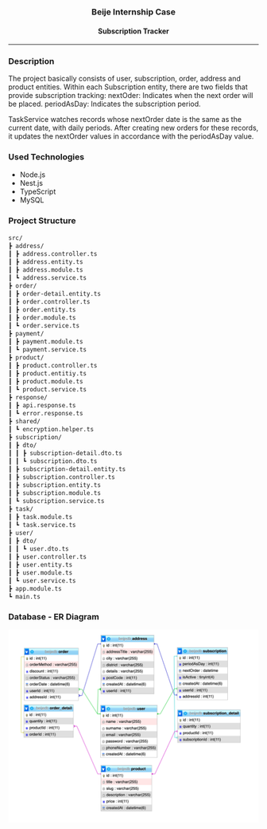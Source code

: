 <div align="center">
    <h3>Beije Internship Case</h3>
    <h4>Subscription Tracker</h4>
</div>
<hr>

### Description
The project basically consists of user, subscription, order, address and product entities.
Within each Subscription entity, there are two fields that provide subscription tracking:
nextOder: Indicates when the next order will be placed.
periodAsDay: Indicates the subscription period.

TaskService watches records whose nextOrder date is the same as the current date, with daily periods. After creating new orders for these records, it updates the nextOrder values in accordance with the periodAsDay value.

### Used Technologies
* Node.js
* Nest.js
* TypeScript
* MySQL

### Project Structure
```
src/
┣ address/
┃ ┣ address.controller.ts
┃ ┣ address.entity.ts
┃ ┣ address.module.ts
┃ ┗ address.service.ts
┣ order/
┃ ┣ order-detail.entity.ts
┃ ┣ order.controller.ts
┃ ┣ order.entity.ts
┃ ┣ order.module.ts
┃ ┗ order.service.ts
┣ payment/
┃ ┣ payment.module.ts
┃ ┗ payment.service.ts
┣ product/
┃ ┣ product.controller.ts
┃ ┣ product.entitiy.ts
┃ ┣ product.module.ts
┃ ┗ product.service.ts
┣ response/
┃ ┣ api.response.ts
┃ ┗ error.response.ts
┣ shared/
┃ ┗ encryption.helper.ts
┣ subscription/
┃ ┣ dto/
┃ ┃ ┣ subscription-detail.dto.ts
┃ ┃ ┗ subscription.dto.ts
┃ ┣ subscription-detail.entity.ts
┃ ┣ subscription.controller.ts
┃ ┣ subscription.entity.ts
┃ ┣ subscription.module.ts
┃ ┗ subscription.service.ts
┣ task/
┃ ┣ task.module.ts
┃ ┗ task.service.ts
┣ user/
┃ ┣ dto/
┃ ┃ ┗ user.dto.ts
┃ ┣ user.controller.ts
┃ ┣ user.entity.ts
┃ ┣ user.module.ts
┃ ┗ user.service.ts
┣ app.module.ts
┗ main.ts
```

### Database - ER Diagram
<img src="https://github.com/sschrs/beije_case/blob/main/resources/er_diagram.png?raw=true">

